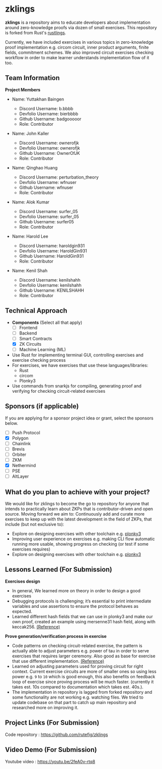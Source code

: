 # zklings

**zklings** is a repository aims to educate developers about implementation around zero-knowledge proofs via dozen of small exercises. This repository is forked from Rust's [rustlings](https://github.com/rust-lang/rustlings).

Currently, we have included exercises in various topics in zero-knowledge proof implementation e.g. circom circuit, inner product arguments, finite fields, commitment schemes. We also improved circuit exercises checking workflow in order to make learner understands implementation flow of it too.

## Team Information

**Project Members**

- Name: Yuttakhan Baingen
  - Discord Username: b.bbbb
  - Devfolio Username: bierbbbb
  - Github Username: badgooooor
  - Role: Contributor

- Name: John Kaller
  - Discord Username: ownerofjk
  - Devfolio Username: ownerofjk
  - Github Username: OwnerOfJK
  - Role: Contributor

- Name: Qinghao Huang
  - Discord Username: perturbation_theory
  - Devfolio Username: wfnuser
  - Github Username: wfnuser
  - Role: Contributor

- Name: Alok Kumar
  - Discord Username: surfer_05
  - Devfolio Username: surfer_05
  - Github Username: surfer05
  - Role: Contributor

- Name: Harold Lee
  - Discord Username: haroldgin931
  - Devfolio Username: HaroldGin931
  - Github Username: HaroldGin931
  - Role: Contributor

- Name: Kenil Shah
  - Discord Username: kenilshahh
  - Devfolio Username: kenilshahh
  - Github Username: KENILSHAHH
  - Role: Contributor

## Technical Approach

- **Components** (Select all that apply)
  - [ ] Frontend
  - [ ] Backend
  - [ ] Smart Contracts
  - [x] ZK Circuits
  - [ ] Machine Learning (ML)
- Use Rust for implementing terminal GUI, controlling exercises and exercise checking process
- For exercises, we have exercises that use these languages/libraries:
  - Rust
  - circom
  - Plonky3
- Use commands from snarkjs for compiling, generating proof and verifying for checking circuit-related exercises

## Sponsors (if applicable)

If you are applying for a sponsor project idea or grant, select the sponsors below.

- [ ] Push Protocol
- [x] Polygon
- [ ] Chainlink
- [ ] Brevis
- [ ] Orbiter
- [ ] ZKM
- [x] Nethermind
- [ ] PSE
- [ ] AltLayer

## What do you plan to achieve with your project?

We would like for zklings to become the go to repository for anyone that intends to practically learn about ZKPs that is contributor-driven and open source. Moving forward we aim to:
Continuously add and curate more exercises to keep up with the latest development in the field of ZKPs, that include (but not exclusive to):
- Explore on designing exercises with other toolchain e.g. [plonky3](https://github.com/Plonky3/Plonky3)
- Improving user experience on exercises e.g. making CLI flow automatic running more usable, showing progress on checking (or test if some exercises requires)
- Explore on designing exercises with other toolchain e.g. [plonky3](https://github.com/Plonky3/Plonky3)

## Lessons Learned (For Submission)

**Exercises design**
- In general, We learned more on theory in order to design a good exercises
- Debugging protocols is challenging; it’s essential to print intermediate variables and use assertions to ensure the protocol behaves as expected.
- Learned different hash fields that we can use in plonky3 and make our own proof, created an example using mersenne31 hash field, along with keccak256. [(Reference)](https://github.com/rutefig/zklings/pull/11)

**Prove generation/verification process in exercise**
- Code patterns on checking circuit-related exercise, the pattern is actually able to adjust parameters e.g. power of tau in order to serve exercises that requires larger ceremony. Also good as base for exercise that use different implementation. [(Reference)](https://github.com/rutefig/zklings/blob/58971f54e113bc20dd1239dc5e47f6004cfe510a/src/exercise.rs)
- Learned on adjusting parameters used for proving circuit for right context. Current exercise circuits are more of smaller ones so using less power e.g. `9` to `10` which is good enough, this also benefits on feedback loop of exercise since proving process will be much faster. (currently it takes est. 10s compared to documentation which takes est. 40s.).
- The implementation in repository is lagged from forked repository and some functionality are not working e.g. watching files. We tried to update codebase on that part to catch up main repository and researched more on improving it.

## Project Links (For Submission)

Code repository : https://github.com/rutefig/zklings

## Video Demo (For Submission)

Youtube video : https://youtu.be/2feA0v-rtq8
